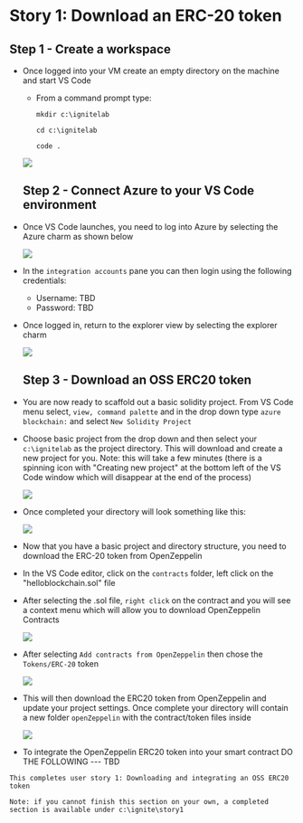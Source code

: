 # Story 1: Download an ERC-20 token

## Step 1 - Create a workspace

- Once logged into your VM create an empty directory on the machine and start VS Code

  - From a command prompt type:
    ```
    mkdir c:\ignitelab
    ```
    
    ```
    cd c:\ignitelab
    ```
    
    ```
    code .
    ```
    
    

  ![](../images/launchVSCode.png)

  ## Step 2 - Connect Azure to your VS Code environment

- Once VS Code launches, you need to log into Azure by selecting the Azure charm as shown below

  ![](../images/azureCharm.png)

- In the `integration accounts` pane you can then login using the following credentials:

  - Username: TBD
  - Password: TBD

- Once logged in, return to the explorer view by selecting the explorer charm

  ![](../images/explorerCharm.png)

  ## Step 3 - Download an OSS ERC20 token

- You are now ready to scaffold out a basic solidity project. From VS Code menu select, `view, command palette` and in the drop down type `azure blockchain:` and select `New Solidity Project` 

- Choose basic project from the drop down and then select your `c:\ignitelab` as the project directory. This will download and create a new project for you. Note: this will take a few minutes (there is a spinning icon with "Creating new project" at the bottom left of the VS Code window which will disappear at the end of the process)

  ![](../images/newSolidityProject.png)

- Once completed your directory will look something like this:

  ![](../images/projectUnboxComplete.png)

- Now that you have a basic project and directory structure, you need to download the ERC-20 token from OpenZeppelin

- In the VS Code editor, click on the `contracts` folder, left click on the "helloblockchain.sol" file

- After selecting the .sol file, `right click` on the contract and you will see a context menu which will allow you to download OpenZeppelin Contracts

  ![](../images/rightClickOZ.png)

- After selecting `Add contracts from OpenZeppelin` then chose the `Tokens/ERC-20` token

  ![](../images/erc20Token.png)

- This will then download the ERC20 token from OpenZeppelin and update your project settings. Once complete your directory will contain a new folder `openZeppelin` with the contract/token files inside

  ![](../images/ozDirectory.png)

- To integrate the OpenZeppelin ERC20 token into your smart contract DO THE FOLLOWING --- TBD



`This completes user story 1: Downloading and integrating an OSS ERC20 token`



`Note: if you cannot finish this section on your own, a completed section is available under c:\ignite\story1`